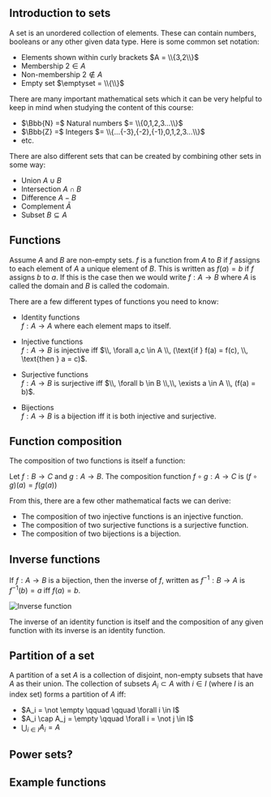## Introduction to sets

A set is an unordered collection of elements. These can contain numbers, booleans or any other given data type. Here is some common set notation:

- Elements shown within curly brackets $A = \\{3,2\\}$
- Membership $2 \in A$
- Non-membership $2 \notin A$
- Empty set $\emptyset = \\{\\}$

There are many important mathematical sets which it can be very helpful to keep in mind when studying the content of this course:

- $\Bbb{N} =$ Natural numbers $= \\{0,1,2,3...\\}$
- $\Bbb{Z} =$ Integers $= \\{...{-3},{-2},{-1},0,1,2,3...\\}$
- etc.

There are also different sets that can be created by combining other sets in some way:

- Union $A \cup B$
- Intersection $A \cap B$
- Difference $A − B$
- Complement $\bar{A}$
- Subset $B \subseteq A$

<!-- ## Set notation -->

## Functions

Assume $A$ and $B$ are non-empty sets. $f$ is a function from $A$ to $B$ if $f$ assigns to each element of $A$ a unique element of $B$. This is written as $f(a) = b$ if $f$ assigns $b$ to $a$. If this is the case then we would write $f: A \to B$ where $A$ is called the domain and $B$ is called the codomain.

There are a few different types of functions you need to know:

- Identity functions <br>
  $f: A \to A$ where each element maps to itself.

- Injective functions <br>
  $f: A \to B$ is injective iff $\\, \forall a,c \in A \\, (\text{if } f(a) = f(c), \\, \text{then } a = c)$.

- Surjective functions <br>
  $f: A \to B$ is surjective iff $\\, \forall b \in B \\,\\, \exists a \in A \\, (f(a) = b)$.

- Bijections <br>
  $f: A \to B$ is a bijection iff it is both injective and surjective.

<!-- ## Types of functions -->

## Function composition

The composition of two functions is itself a function:

Let $f: B \to C$ and $g: A \to B$. The composition function $f \circ g: A \to C$ is ${(f \circ g)(a)} = {f(g(a))}$

From this, there are a few other mathematical facts we can derive:

- The composition of two injective functions is an injective function.
- The composition of two surjective functions is a surjective function.
- The composition of two bijections is a bijection.

## Inverse functions

If $f: A \to B$ is a bijection, then the inverse of $f$, written as $f^{−1}: B \to A$ is $f^{−1}(b) = a$ iff $f(a) = b$.

![Inverse function](/img/inverse-function.svg)

The inverse of an identity function is itself and the composition of any given function with its inverse is an identity function.

## Partition of a set

A partition of a set $A$ is a collection of disjoint, non-empty subsets that have $A$ as their union. The collection of subsets $A_i \subset A$ with $i \in I$ (where $I$ is an index set) forms a partition of $A$ iff:

- $A_i = \not \empty \qquad \qquad \forall i \in I$
- $A_i \cap A_j = \empty \qquad \forall i = \not j \in I$
- ${\bigcup}_{i \in I} A_i = A$

## Power sets?

## Example functions
